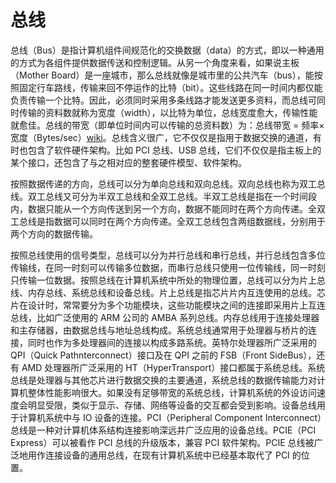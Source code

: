 # 总线

总线（Bus）是指计算机组件间规范化的交换数据（data）的方式，即以一种通用的方式为各组件提供数据传送和控制逻辑。从另一个角度来看，如果说主板（Mother Board）是一座城市，那么总线就像是城市里的公共汽车（bus），能按照固定行车路线，传输来回不停运作的比特（bit）。这些线路在同一时间内都仅能负责传输一个比特。因此，必须同时采用多条线路才能发送更多资料，而总线可同时传输的资料数就称为宽度（width），以比特为单位，总线宽度愈大，传输性能就愈佳。总线的带宽（即单位时间内可以传输的总资料数）为：总线带宽 = 频率×宽度（Bytes/sec）[wiki](https://en.wikipedia.org/wiki/Bus_(computing))。总线含义很广，它不仅仅是指用于数据交换的通道，有时也包含了软件硬件架构。比如 PCI 总线、USB 总线，它们不仅仅是指主板上的某个接口，还包含了与之相对应的整套硬件模型、软件架构。

按照数据传递的方向，总线可以分为单向总线和双向总线。双向总线也称为双工总线。双工总线又可分为半双工总线和全双工总线。半双工总线是指在一个时间段内，数据只能从一个方向传送到另一个方向，数据不能同时在两个方向传递。全双工总线是指数据可以同时在两个方向传递。全双工总线包含两组数据线，分别用于两个方向的数据传输。

按照总线使用的信号类型，总线可以分为并行总线和串行总线，并行总线包含多位传输线，在同一时刻可以传输多位数据，而串行总线只使用一位传输线，同一时刻只传输一位数据。按照总线在计算机系统中所处的物理位置，总线可以分为片上总线、内存总线、系统总线和设备总线。片上总线是指芯片片内互连使用的总线。芯片在设计时，常常要分为多个功能模块，这些功能模块之间的连接即采用片上互连总线，比如广泛使用的 ARM 公司的 AMBA 系列总线。内存总线用于连接处理器和主存储器，由数据总线与地址总线构成。系统总线通常用于处理器与桥片的连接，同时也作为多处理器间的连接以构成多路系统。英特尔处理器所广泛采用的 QPI（Quick Pathnterconnect）接口及在 QPI 之前的 FSB（Front SideBus），还有 AMD 处理器所广泛采用的 HT（HyperTransport）接口都属于系统总线。系统总线是处理器与其他芯片进行数据交换的主要通道，系统总线的数据传输能力对计算机整体性能影响很大。如果没有足够带宽的系统总线，计算机系统的外设访问速度会明显受限，类似于显示、存储、网络等设备的交互都会受到影响。设备总线用于计算机系统中与 IO 设备的连接。PCI（Peripheral Component Interconnect）总线是一种对计算机体系结构连接影响深远并广泛应用的设备总线。PCIE（PCI Express）可以被看作 PCI 总线的升级版本，兼容 PCI 软件架构。PCIE 总线被广泛地用作连接设备的通用总线，在现有计算机系统中已经基本取代了 PCI 的位置。

​	
